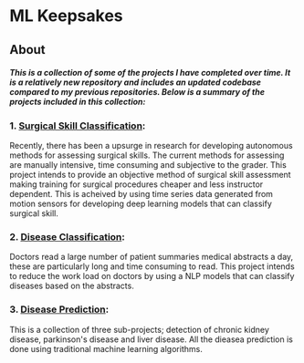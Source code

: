 # ML Keepsakes
## About
##### This is a collection of some of the projects I have completed over time. It is a relatively new repository and includes an updated codebase compared to my previous repositories. Below is a summary of the projects included in this collection:

### 1. [Surgical Skill Classification](https://github.com/niharnsheth/ml_keepsakes/tree/master/surgical_skill_classification):
Recently, there has been a upsurge in research for developing autonomous methods for assessing surgical skills. The current methods for assessing are manually intensive, time consuming and subjective to the grader. This project intends to provide an objective method of surgical skill assessment making training for surgical procedures cheaper and less instructor dependent. This is acheived by using time series data generated from motion sensors for developing deep learning models that can classify surgical skill. 

### 2. [Disease Classification](https://github.com/niharnsheth/ml_keepsakes/tree/master/disease_classification/using_medical_text):
Doctors read a large number of patient summaries medical abstracts a day, these are particularly long and time consuming to read. This project intends to reduce the work load on doctors by using a NLP models that can classify diseases based on the abstracts. 
    
### 3. [Disease Prediction](https://github.com/niharnsheth/ml_keepsakes/tree/master/disease_prediction):
This is a collection of three sub-projects; detection of chronic kidney disease, parkinson's disease and liver disease. All the dieasea prediction is done using traditional machine learning algorithms.  
